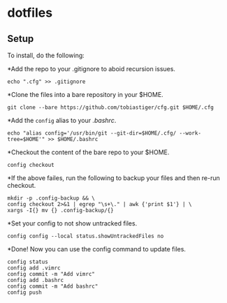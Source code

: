 # dotfiles

## Setup

To install, do the following:

*Add the repo to your .gitignore to aboid recursion issues.

`echo ".cfg" >> .gitignore`

*Clone the files into a bare repository in your $HOME.

`git clone --bare https://github.com/tobiastiger/cfg.git $HOME/.cfg`

*Add the `config` alias to your _.bashrc_.

`echo "alias config='/usr/bin/git --git-dir=$HOME/.cfg/ --work-tree=$HOME'" >> $HOME/.bashrc`

*Checkout the content of the bare repo to your $HOME.

`config checkout`

*If the above failes, run the following to backup your files and then re-run checkout.

```
mkdir -p .config-backup && \
config checkout 2>&1 | egrep "\s+\." | awk {'print $1'} | \
xargs -I{} mv {} .config-backup/{}
```

*Set your config to not show untracked files.

`config config --local status.showUntrackedFiles no`

*Done! Now you can use the config command to update files.

```
config status
config add .vimrc
config commit -m "Add vimrc"
config add .bashrc
config commit -m "Add bashrc"
config push
```
